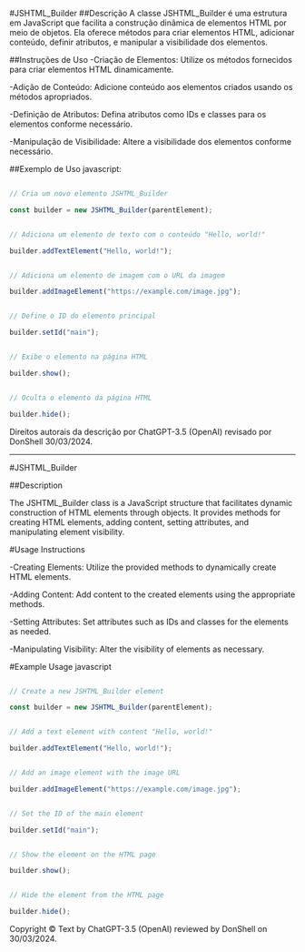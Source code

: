 #JSHTML_Builder
##Descrição
A classe JSHTML_Builder é uma estrutura em JavaScript que facilita a construção dinâmica de elementos HTML por meio de objetos. Ela oferece métodos para criar elementos HTML, adicionar conteúdo, definir atributos, e manipular a visibilidade dos elementos.

##Instruções de Uso
-Criação de Elementos: Utilize os métodos fornecidos para criar elementos HTML dinamicamente.

-Adição de Conteúdo: Adicione conteúdo aos elementos criados usando os métodos apropriados.

-Definição de Atributos: Defina atributos como IDs e classes para os elementos conforme necessário.

-Manipulação de Visibilidade: Altere a visibilidade dos elementos conforme necessário.

##Exemplo de Uso
javascript:

```javascript

// Cria um novo elemento JSHTML_Builder

const builder = new JSHTML_Builder(parentElement);


// Adiciona um elemento de texto com o conteúdo "Hello, world!"

builder.addTextElement("Hello, world!");


// Adiciona um elemento de imagem com o URL da imagem

builder.addImageElement("https://example.com/image.jpg");


// Define o ID do elemento principal

builder.setId("main");


// Exibe o elemento na página HTML

builder.show();


// Oculta o elemento da página HTML

builder.hide();

```

Direitos autorais da descrição por ChatGPT-3.5 (OpenAI) revisado por DonShell 30/03/2024.


-------------------------------------------------------------------
#JSHTML_Builder

##Description

The JSHTML_Builder class is a JavaScript structure that facilitates dynamic construction of HTML elements through objects. It provides methods for creating HTML elements, adding content, setting attributes, and manipulating element visibility.

#Usage Instructions

-Creating Elements: Utilize the provided methods to dynamically create HTML elements.

-Adding Content: Add content to the created elements using the appropriate methods.

-Setting Attributes: Set attributes such as IDs and classes for the elements as needed.

-Manipulating Visibility: Alter the visibility of elements as necessary.

#Example Usage
javascript
```javascript

// Create a new JSHTML_Builder element

const builder = new JSHTML_Builder(parentElement);


// Add a text element with content "Hello, world!"

builder.addTextElement("Hello, world!");


// Add an image element with the image URL

builder.addImageElement("https://example.com/image.jpg");


// Set the ID of the main element

builder.setId("main");


// Show the element on the HTML page

builder.show();


// Hide the element from the HTML page

builder.hide();

```
Copyright © Text by ChatGPT-3.5 (OpenAI) reviewed by DonShell on 30/03/2024.
